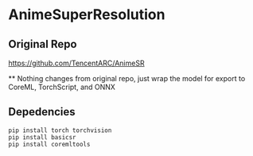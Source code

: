 
# AnimeSuperResolution

## Original Repo
https://github.com/TencentARC/AnimeSR

** Nothing changes from original repo, just wrap the model for export to CoreML, TorchScript, and ONNX

## Depedencies

```
pip install torch torchvision
pip install basicsr
pip install coremltools
```

